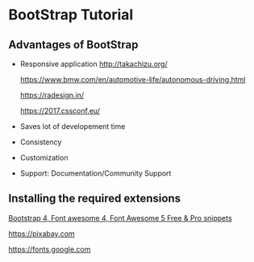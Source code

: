 # BootStrap Tutorial

## Advantages of BootStrap

- Responsive application
  http://takachizu.org/

  https://www.bmw.com/en/automotive-life/autonomous-driving.html

  https://radesign.in/

  https://2017.cssconf.eu/

- Saves lot of developement time
- Consistency
- Customization
- Support: Documentation/Community Support

##

## Installing the required extensions

[Bootstrap 4, Font awesome 4, Font Awesome 5 Free & Pro snippets](https://marketplace.visualstudio.com/items?itemName=thekalinga.bootstrap4-vscode)

https://pixabay.com

https://fonts.google.com
